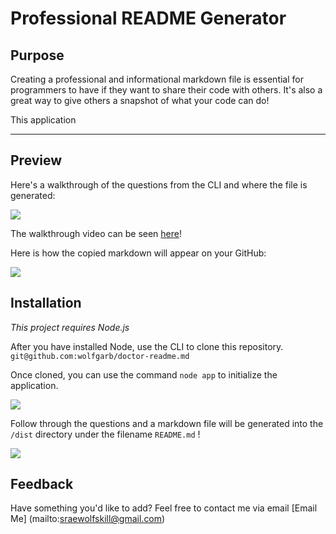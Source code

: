 # Professional README Generator

## Purpose

Creating a professional and informational markdown file is essential for programmers to have if they want to share their code with others. It's also a great way to give others a snapshot of what your code can do!

This application 

----

## Preview

Here's a walkthrough of the questions from the CLI and where the file is generated:

<img src='images\GenMD.gif' />

The walkthrough video can be seen <a href='https://youtu.be/cB2HhhBR0FM'>here</a>!

Here is how the copied markdown will appear on your GitHub:

<img src='images\mdpreview.gif' />

## Installation
_This project requires Node.js_

After you have installed Node, use the CLI to clone this repository.
```git@github.com:wolfgarb/doctor-readme.md```

Once cloned, you can use the command ```node app``` to initialize the application. 

<img src='images\nodeb.png' />

Follow through the questions and a markdown file will be generated into the ```/dist``` directory under the filename ```README.md``` !

<img src='images\readmecreate.png' />

## Feedback

Have something you'd like to add? Feel free to contact me via email
[Email Me] (mailto:sraewolfskill@gmail.com)

